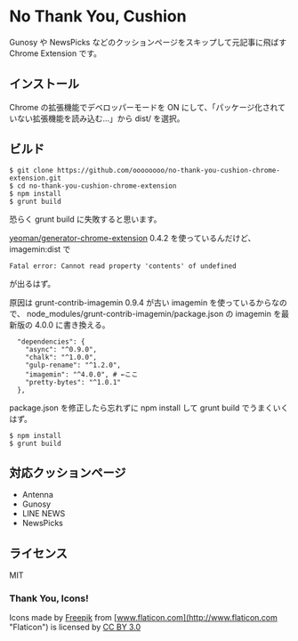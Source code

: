 # No Thank You, Cushion

Gunosy や NewsPicks などのクッションページをスキップして元記事に飛ばす Chrome Extension です。

## インストール

Chrome の拡張機能でデベロッパーモードを ON にして、「パッケージ化されていない拡張機能を読み込む...」から dist/ を選択。

## ビルド

```
$ git clone https://github.com/oooooooo/no-thank-you-cushion-chrome-extension.git
$ cd no-thank-you-cushion-chrome-extension
$ npm install
$ grunt build
```

恐らく grunt build に失敗すると思います。

[yeoman/generator-chrome-extension](https://github.com/yeoman/generator-chrome-extension) 0.4.2 を使っているんだけど、
imagemin:dist で

```
Fatal error: Cannot read property 'contents' of undefined
```

が出るはず。

原因は grunt-contrib-imagemin 0.9.4 が古い imagemin を使っているからなので、
node_modules/grunt-contrib-imagemin/package.json の imagemin を最新版の 4.0.0 に書き換える。

```
  "dependencies": {
    "async": "^0.9.0",
    "chalk": "^1.0.0",
    "gulp-rename": "^1.2.0",
    "imagemin": "^4.0.0", # ←ここ
    "pretty-bytes": "^1.0.1"
  },
```

package.json を修正したら忘れずに npm install して grunt build でうまくいくはず。

```
$ npm install
$ grunt build
```

## 対応クッションページ

- Antenna
- Gunosy
- LINE NEWS
- NewsPicks

## ライセンス

MIT

### Thank You,  Icons!

Icons made by [Freepik](http://www.freepik.com "Freepik") from [www.flaticon.com](http://www.flaticon.com "Flaticon") is licensed by [CC BY 3.0](http://creativecommons.org/licenses/by/3.0/ "Creative Commons BY 3.0")
